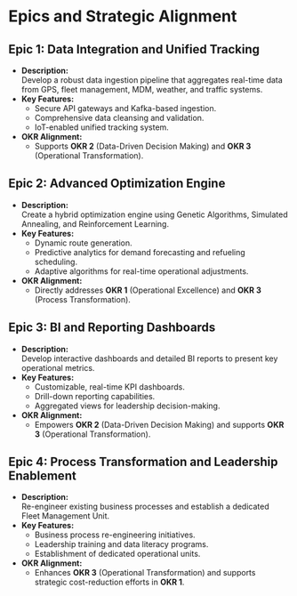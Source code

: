 # Epics and Strategic Alignment

## Epic 1: Data Integration and Unified Tracking
- **Description:**  
  Develop a robust data ingestion pipeline that aggregates real-time data from GPS, fleet management, MDM, weather, and traffic systems.
- **Key Features:**  
  - Secure API gateways and Kafka-based ingestion.
  - Comprehensive data cleansing and validation.
  - IoT-enabled unified tracking system.
- **OKR Alignment:**  
  - Supports **OKR 2** (Data-Driven Decision Making) and **OKR 3** (Operational Transformation).

## Epic 2: Advanced Optimization Engine
- **Description:**  
  Create a hybrid optimization engine using Genetic Algorithms, Simulated Annealing, and Reinforcement Learning.
- **Key Features:**  
  - Dynamic route generation.
  - Predictive analytics for demand forecasting and refueling scheduling.
  - Adaptive algorithms for real-time operational adjustments.
- **OKR Alignment:**  
  - Directly addresses **OKR 1** (Operational Excellence) and **OKR 3** (Process Transformation).

## Epic 3: BI and Reporting Dashboards
- **Description:**  
  Develop interactive dashboards and detailed BI reports to present key operational metrics.
- **Key Features:**  
  - Customizable, real-time KPI dashboards.
  - Drill-down reporting capabilities.
  - Aggregated views for leadership decision-making.
- **OKR Alignment:**  
  - Empowers **OKR 2** (Data-Driven Decision Making) and supports **OKR 3** (Operational Transformation).

## Epic 4: Process Transformation and Leadership Enablement
- **Description:**  
  Re-engineer existing business processes and establish a dedicated Fleet Management Unit.
- **Key Features:**  
  - Business process re-engineering initiatives.
  - Leadership training and data literacy programs.
  - Establishment of dedicated operational units.
- **OKR Alignment:**  
  - Enhances **OKR 3** (Operational Transformation) and supports strategic cost-reduction efforts in **OKR 1**.
